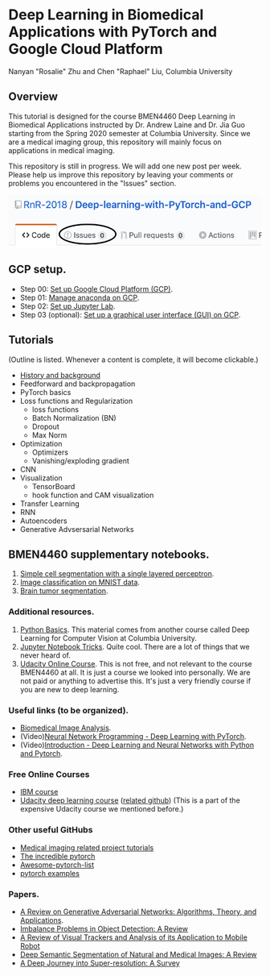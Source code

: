 <!--
  Title: Deep Learning with PyTorch and Google Cloud Platform, Columbia University BMEN4460
  Description: This tutorial is originally designed for the course BMEN4460 instructed by Dr. Andrew Laine and Dr. Jia Guo starting from the Spring 2020 semester at Columbia University. Since we are a medical imaging group, this repository will mainly focus on applications in medical imaging.
 Author: RnR-2018
  -->

# Deep Learning in Biomedical Applications with PyTorch and Google Cloud Platform
Nanyan "Rosalie" Zhu and Chen "Raphael" Liu, Columbia University

## Overview
This tutorial is designed for the course BMEN4460 Deep Learning in Biomedical Applications instructed by Dr. Andrew Laine and Dr. Jia Guo starting from the Spring 2020 semester at Columbia University. Since we are a medical imaging group, this repository will mainly focus on applications in medical imaging.

This repository is still in progress. We will add one new post per week. Please help us improve this repository by leaving your comments or problems you encountered in the "Issues" section.

![](/Images/issues_button.png)

## GCP setup.
- Step 00: [Set up Google Cloud Platform (GCP)](https://github.com/RnR-2018/Deep-learning-with-PyTorch-and-GCP/tree/master/Step00_set_up_GCP).
- Step 01: [Manage anaconda on GCP](https://github.com/RnR-2018/Deep-learning-with-PyTorch-and-GCP/tree/master/Step01_manage_anaconda_on_GCP).
- Step 02: [Set up Jupyter Lab](https://github.com/RnR-2018/Deep-learning-with-PyTorch-and-GCP/tree/master/Step02_Jupyter_lab).
- Step 03 (optional): [Set up a graphical user interface (GUI) on GCP](https://github.com/RnR-2018/Deep-learning-with-PyTorch-and-GCP/tree/master/Step03_GUI_setup%20(optional)).

## Tutorials
(Outline is listed. Whenever a content is complete, it will become clickable.)
- [History and background](https://www.notion.so/rosalieraphael/History-and-background-5e914410df9a4fc68c147bf7d442a738)
- Feedforward and backpropagation
- PyTorch basics 
- Loss functions and Regularization
  - loss functions
  - Batch Normalization (BN)
  - Dropout
  - Max Norm
- Optimization
  - Optimizers
  - Vanishing/exploding gradient
- CNN
- Visualization
  - TensorBoard
  - hook function and CAM visualization
- Transfer Learning
- RNN
- Autoencoders
- Generative Advsersarial Networks


## BMEN4460 supplementary notebooks.
1. [Simple cell segmentation with a single layered perceptron](https://github.com/RnR-2018/BMEN4460-NB1-simple_cell_segmentation_with_a_single_layered_perceptron).
2. [Image classification on MNIST data](https://github.com/RnR-2018/BMEN4460-NB2-image_classification_on_MNIST_data).
3. [Brain tumor segmentation](https://github.com/RnR-2018/BMEN4460-NB3-brain_tumor_segmentation).

### Additional resources.
1. [Python Basics](https://www.dropbox.com/s/t4anle32op2qn8k/dlforcv-python.ipynb.zip?dl=0). This material comes from another course called Deep Learning for Computer Vision at Columbia University.
2. [Jupyter Notebook Tricks](https://www.dataquest.io/blog/jupyter-notebook-tips-tricks-shortcuts/). Quite cool. There are a lot of things that we never heard of.
3. [Udacity Online Course](https://www.udacity.com/course/intro-to-machine-learning-nanodegree--nd229). This is not free, and not relevant to the course BMEN4460 at all. It is just a course we looked into personally. We are not paid or anything to advertise this. It's just a very friendly course if you are new to deep learning.

### Useful links (to be organized).
- [Biomedical Image Analysis](https://medium.com/@iradche/biomedical-image-analysis-d06024b8c122).
- (Video)[Neural Network Programming - Deep Learning with PyTorch](https://www.youtube.com/playlist?list=PLZbbT5o_s2xrfNyHZsM6ufI0iZENK9xgG).
- (Video)[Introduction - Deep Learning and Neural Networks with Python and Pytorch](https://www.youtube.com/watch?v=BzcBsTou0C0&feature=youtu.be).

### Free Online Courses
- [IBM course](https://courses.edx.org/courses/course-v1:IBM+DL0110EN+3T2019/course/)
- [Udacity deep learning course](https://classroom.udacity.com/courses/ud188) ([related github](https://github.com/udacity/deep-learning-v2-pytorch)) (This is a part of the expensive Udacity course we mentioned before.)

### Other useful GitHubs
- [Medical imaging related project tutorials](https://github.com/mdai/ml-lessons)
- [The incredible pytorch](https://github.com/ritchieng/the-incredible-pytorch)
- [Awesome-pytorch-list](https://github.com/bharathgs/Awesome-pytorch-list)
- [pytorch examples](https://github.com/pytorch/examples)

### Papers.
- [A Review on Generative Adversarial Networks: Algorithms, Theory, and Applications](https://arxiv.org/abs/2001.06937).
- [Imbalance Problems in Object Detection: A Review](https://arxiv.org/abs/1909.00169)
- [A Review of Visual Trackers and Analysis of its Application to Mobile Robot](https://arxiv.org/abs/1910.09761)
- [Deep Semantic Segmentation of Natural and Medical Images: A Review](https://arxiv.org/abs/1910.07655)
- [A Deep Journey into Super-resolution: A Survey](https://arxiv.org/pdf/1904.07523.pdf)

